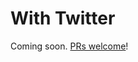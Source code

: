 # With Twitter

Coming soon. [PRs welcome](https://github.com/ijsto/keystone-plugins/compare)!

<!-- TODO: -->